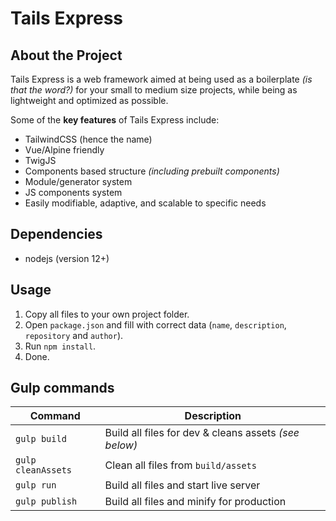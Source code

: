 <!-- Tails Express v2.0.0.211208 -->

# Tails Express

## About the Project

Tails Express is a web framework aimed at being used as a boilerplate _(is that the word?)_ for your small to medium size projects, while being as lightweight and optimized as possible.

Some of the **key features** of Tails Express include:
- TailwindCSS (hence the name)
- Vue/Alpine friendly
- TwigJS
- Components based structure _(including prebuilt components)_
- Module/generator system
- JS components system
- Easily modifiable, adaptive, and scalable to specific needs

## Dependencies

- nodejs (version 12+)

## Usage

1. Copy all files to your own project folder.
2. Open `package.json` and fill with correct data (`name`, `description`, `repository` and `author`).
3. Run `npm install`.
4. Done.

## Gulp commands
| Command | Description |
| --- | --- |
| `gulp build` | Build all files for dev & cleans assets _(see below)_ |
| `gulp cleanAssets` | Clean all files from `build/assets` |
| `gulp run` | Build all files and start live server |
| `gulp publish` | Build all files and minify for production |